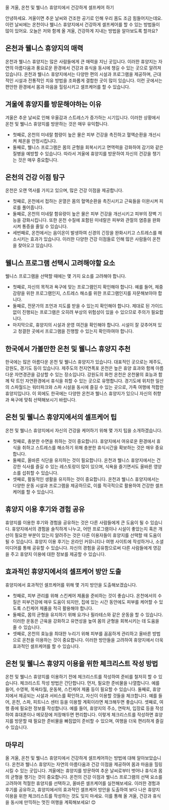 올 겨울, 온천 및 웰니스 휴양지에서 건강하게 셀프케어 하기

안녕하세요. 겨울이면 추운 날씨와 건조한 공기로 인해 우리 몸도 조금 힘들어지는데요. 이런 날씨에는 온천이나 웰니스 휴양지에서 건강하게 셀프케어를 할 수 있는 방법들이 많이 있어요. 오늘은 저와 함께 올 겨울, 건강하게 지내는 방법을 알아보도록 할까요?

## 온천과 웰니스 휴양지의 매력

온천과 웰니스 휴양지는 많은 사람들에게 큰 매력을 지닌 곳입니다. 이러한 휴양지는 자연의 아름다움과 풍요로운 환경에서 건강과 휴식을 동시에 챙길 수 있는 곳으로 알려져 있습니다. 온천과 웰니스 휴양지에서는 다양한 편의 시설과 프로그램을 제공하며, 근대적인 시설과 전통적인 치유 방법을 조화롭게 결합한 곳이 많이 있습니다. 이런 곳에서는 편안한 환경에서 몸과 마음을 힐링시키고 셀프케어를 할 수 있습니다.

## 겨울에 휴양지를 방문해야하는 이유

겨울은 추운 날씨로 인해 우울감과 스트레스가 증가하는 시기입니다. 이러한 상황에서 온천 및 웰니스 휴양지를 방문하는 것은 매우 유익합니다.

- 첫째로, 온천의 미네랄 함량이 높은 물은 피부 건강을 촉진하고 혈액순환을 개선시켜 체온을 안정시킵니다.
- 둘째로, 웰니스 프로그램은 몸의 균형을 회복시키고 면역력을 강화하여 감기와 같은 질병을 예방할 수 있습니다. 따라서 겨울에 휴양지를 방문하여 자신의 건강을 챙기는 것은 매우 중요합니다.

## 온천의 건강 이점 탐구

온천은 오랜 역사를 가지고 있으며, 많은 건강 이점을 제공합니다.

- 첫째로, 온천에서 접하는 온열은 몸의 혈액순환을 촉진시키고 근육들을 이완시켜 피로를 풀어줍니다.
- 둘째로, 온천의 미네랄 함유량이 높은 물은 피부 건강을 개선시키고 피부의 장벽 기능을 강화시킵니다. 또한 온천 수질에 포함된 미네랄은 피부와 관절의 염증을 완화시켜 통증을 줄일 수 있습니다.
- 세번째로, 온천에서는 음이온이 발생하여 신경의 긴장을 완화시키고 스트레스를 해소시키는 효과가 있습니다. 이러한 다양한 건강 이점들로 인해 많은 사람들이 온천을 찾아오고 있습니다.

## 웰니스 프로그램 선택시 고려해야할 요소

웰니스 프로그램을 선택할 때에는 몇 가지 요소를 고려해야 합니다.

- 첫째로, 자신의 목적과 욕구에 맞는 프로그램인지 확인해야 합니다. 예를 들어, 체중 감량을 위한 프로그램인지, 스트레스 해소를 위한 프로그램인지를 자문해보아야 합니다.
- 둘째로, 전문가의 조언과 지도를 받을 수 있는지 확인해야 합니다. 제대로 된 가이드 없이 진행되는 프로그램은 오히려 부상의 위험성이 있을 수 있으므로 주의가 필요합니다.
- 마지막으로, 휴양지의 시설과 운영 여건을 확인해야 합니다. 시설이 잘 갖추어져 있고 청결한 곳에서 프로그램을 진행할 수 있는지 확인하여야 합니다.

## 한국에서 가볼만한 온천 및 웰니스 휴양지 추천

한국에는 많은 아름다운 온천 및 웰니스 휴양지가 있습니다. 대표적인 곳으로는 제주도, 강원도, 경기도 등이 있습니다. 제주도의 천지연폭포 온천은 높은 휴양 효과와 함께 아름다운 자연경관을 감상할 수 있는 장소입니다. 강원도의 화천 온천은 온천물의 효능과 함께 탁 트인 자연환경에서 휴식을 취할 수 있는 곳으로 유명합니다. 경기도에 위치한 일산의 스파월드는 워터파크와 스파 시설을 동시에 즐길 수 있는 곳으로, 가족 여행에 적합한 휴양지입니다. 이 외에도 한국에는 다양한 온천과 웰니스 휴양지가 있으니 자신의 취향과 욕구에 맞춰 선택해보시기 바랍니다.

## 온천 및 웰니스 휴양지에서의 셀프케어 팁

온천 및 웰니스 휴양지에서 자신의 건강을 케어하기 위해 몇 가지 팁을 소개하겠습니다.

- 첫째로, 충분한 수면을 취하는 것이 중요합니다. 휴양지에서 여유로운 환경에서 휴식을 취하고 스트레스를 해소하기 위해 충분한 휴식시간을 확보하는 것은 매우 중요합니다.
- 둘째로, 올바른 식단을 유지하는 것이 필요합니다. 온천과 웰니스 휴양지에서는 건강한 식사를 즐길 수 있는 레스토랑이 많이 있으며, 식욕을 즐기면서도 올바른 영양소를 섭취할 수 있습니다.
- 셋째로, 활동적인 생활을 유지하는 것이 중요합니다. 온천과 웰니스 휴양지에서는 다양한 운동 시설과 프로그램을 제공하므로, 이를 적극적으로 활용하여 건강한 셀프케어를 할 수 있습니다.

## 휴양지 이용 후기와 경험 공유

휴양지를 이용한 후기와 경험을 공유하는 것은 다른 사람들에게 큰 도움이 될 수 있습니다. 휴양지에서의 경험을 솔직하게 나누고, 어떤 프로그램이나 시설이 좋았는지 혹은 개선이 필요한 부분이 있는지 알려주는 것은 다른 이용자들이 휴양지를 선택할 때 도움이 될 수 있습니다. 휴양지 이용 후기는 온라인 커뮤니티나 여행 사이트에 작성하거나, 소셜 미디어를 통해 공유할 수 있습니다. 자신의 경험을 공유함으로써 다른 사람들에게 영감을 주고 휴양지 이용에 대한 정보를 제공할 수 있습니다.

## 효과적인 휴양지에서의 셀프케어 방안 도출

휴양지에서 효과적인 셀프케어를 위해 몇 가지 방안을 도출해보겠습니다.

- 첫째로, 피부 관리를 위해 스킨케어 제품을 준비하는 것이 좋습니다. 온천에서의 수질은 피부건강에 매우 도움이 되지만, 집에 있는 시간 동안에도 피부를 케어할 수 있도록 스킨케어 제품을 적극 활용해야 합니다.
- 둘째로, 몸의 균형을 유지하기 위해 요가나 필라테스와 같은 운동을 할 수 있습니다. 이러한 운동은 근육을 강화하고 유연성을 높여 몸의 균형을 회복시키는 데 도움을 줄 수 있습니다.
- 셋째로, 온천의 효능을 최대한 누리기 위해 피부를 꼼꼼하게 관리하고 올바른 방법으로 온천을 이용하는 것이 중요합니다. 이러한 방안들을 고려하여 휴양지에서 더욱 효과적인 셀프케어를 할 수 있습니다.

## 온천 및 웰니스 휴양지 이용을 위한 체크리스트 작성 방법

온천 및 웰니스 휴양지를 이용하기 전에 체크리스트를 작성하여 준비를 철저히 할 수 있습니다. 체크리스트 작성 방법은 간단합니다. 먼저, 필요한 준비물을 나열합니다. 예를 들어, 수영복, 목욕타월, 운동복, 스킨케어 제품 등이 필요할 수 있습니다. 둘째로, 휴양지에서 제공되는 시설과 서비스를 확인하고, 자신이 이용할 것들을 체크합니다. 예를 들어, 온천, 스파, 피트니스 센터 등을 이용할 계획이라면 체크해두면 좋습니다. 셋째로, 여행 중에 필요한 정보를 작성합니다. 예를 들어, 휴양지의 주소, 연락처, 입장료 등을 작성하여 휴대폰이나 메모장에 저장해두면 편리합니다. 이렇게 체크리스트를 작성하면 휴양지를 방문할 때 필요한 준비물을 빠짐없이 준비할 수 있으며, 여행을 더욱 편리하게 즐길 수 있습니다.

## 마무리

올 겨울, 온천 및 웰니스 휴양지에서 건강하게 셀프케어하는 방법에 대해 알아보았습니다. 온천과 웰니스 휴양지는 자연의 아름다움과 건강 이점을 제공하여 몸과 마음을 힐링시킬 수 있는 곳입니다. 겨울에는 휴양지를 방문하여 추운 날씨로부터 벗어나 휴식과 몸의 균형을 챙기는 것이 중요합니다. 온천의 건강 이점과 웰니스 프로그램의 선택 요소를 고려하여 적절한 휴양지를 선택하고, 올바른 셀프케어를 실천해보세요. 이러한 경험과 후기를 공유하고, 휴양지에서의 효과적인 셀프케어 방안을 도출하여 보다 나은 휴양지 이용을 위한 체크리스트를 작성하는 것도 잊지 마세요. 이를 통해 올 겨울, 건강과 휴식을 동시에 만끽하는 멋진 여행을 계획해보세요! 😊
